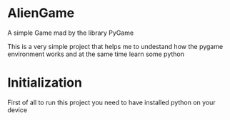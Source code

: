 # AlienGame
A simple Game mad by the library PyGame

This is a very simple project that helps me to undestand 
how the pygame environment works and at the same time learn some
python


# Initialization

First of all to run this project you need to have installed python on your device




